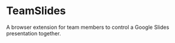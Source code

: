 # TeamSlides
A browser extension for team members to control a Google Slides presentation together.

